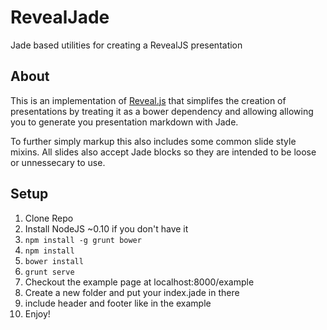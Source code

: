 RevealJade
==========

Jade based utilities for creating a RevealJS presentation

## About

This is an implementation of [Reveal.js](https://github.com/hakimel/reveal.js) that simplifes the creation of presentations by treating it as a bower dependency and allowing allowing you to generate you presentation markdown with Jade.

To further simply markup this also includes some common slide style mixins. All slides also accept Jade blocks so they are intended to be loose or unnessecary to use.


## Setup

1. Clone Repo
2. Install NodeJS ~0.10 if you don't have it
3. `npm install -g grunt bower`
4. `npm install`
5. `bower install`
6. `grunt serve`
7. Checkout the example page at localhost:8000/example
8. Create a new folder and put your index.jade in there
9. include header and footer like in the example
10. Enjoy!